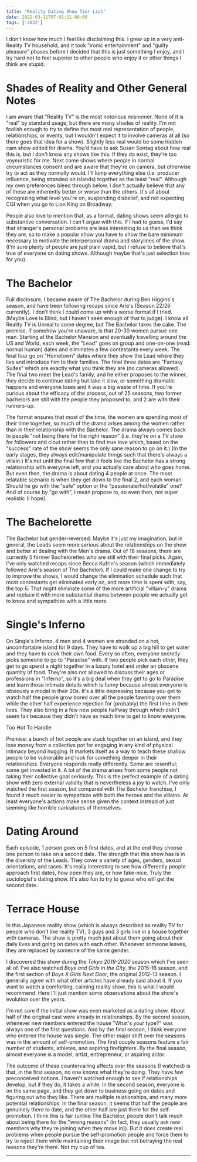 ```yaml
---
title: "Reality Dating Show Tier List"
date: 2022-03-11T07:02:21-08:00
tags: ['2022']
---
```


I don't know how much I feel like disclaiming this.
I grew up in a very anti-Reality TV household, and it took "ironic entertainment" and "guilty pleasure" phases before I decided that this is just something I enjoy, and I try hard not to feel superior to other people who enjoy it or other things I think are stupid.

# Shades of Reality and Other General Notes

I am aware that "Reality TV" is the most notorious misnomer.
None of it is "real" by standard usage, but there are many shades of reality.
I'm not foolish enough to try to define the most real representation of people, relationships, or events, but I wouldn't expect it to involve cameras at all (so there goes that idea for a show).
Slightly less real would be some hidden cam show edited for drama.
You'd have to ask Susan Sontag about how real this is, but I don't know any shows like this.
If they do exist, they're too voyeuristic for me.
Next come shows where people in normal circumstances consent and are aware that they're on camera, but otherwise try to act as they normally would.
I'll lump everything else (i.e. producer influence, being stranded on islands) together as the least "real".
Although my own preferences bleed through below, I don't actually believe that any of these are inherently better or worse than the others.
It's all about recognizing what level you're on, suspending disbelief, and not expecting CGI when you go to Lion King on Broadway.

People also love to mention that, as a format, dating shows seem allergic to substantive conversation.
I can't argue with this.
If I had to guess, I'd say that stranger's personal problems are less interesting to us than we think they are, so to make a popular show you have to show the bare minimum necessary to motivate the interpersonal drama and storylines of the show.
(I'm sure plenty of people are just plain vapid, but I refuse to believe that's true of everyone on dating shows. Although maybe that's just selection bias for you).

# The Bachelor

Full disclosure, I became aware of The Bachelor during Ben Higgins's season, and have been following recaps since Arie's (Season 22/26 currently).
I don't think I could come up with a worse format if I tried.
(Maybe Love Is Blind, but I haven't seen enough of that to judge).
I know all Reality TV is Unreal to some degree, but The Bachelor takes the cake.
The premise, if somehow you're unaware, is that 20-30 women pursue one man.
Starting at the Bachelor Mansion and eventually travelling around the US and World, each week, the "Lead" goes on group and one-on-one (read: normal human) dates and eliminates a few contestants every week.
The final four go on "Hometown" dates where they show the Lead where they live and introduce him to their families.
The final three dates are "Fantasy Suites" which are exactly what you think they are (no cameras allowed).
The final two meet the Lead's family, and he either proposes to the winner, they decide to continue dating but take it slow, or something dramatic happens and everyone loses and it was a big waste of time.
If you're curious about the efficacy of the process, out of 25 seasons, two former bachelors are still with the people they proposed to, and 2 are with their runners-up.

The format ensures that most of the time, the women are spending most of their time together, so much of the drama arises among the women rather than in their relationship with the Bachelor.
The drama always comes back to people "not being there for the right reason" (i.e. they're on a TV show for followers and clout rather than to find true love which, based on the "success" rate of the show seems the only sane reason to go on it.)
(In the early stages, they always edit/manipulate things such that there's always a villain.)
It's not until the final few that it feels like the Bachelor has a strong relationship with everyone left, and you actually care about who goes home.
But even then, the drama is about dating 4 people at once.
The most relatable scenario is when they get down to the final 2, and each woman.
Should he go with the "safe" option or the "passionate/hot/volatile" one?
And of course by "go with", I mean propose to, so even then, not super realistic (I hope).

# The Bachelorette

The Bachelor but gender-reversed.
Maybe it's just my imagination, but in general, the Leads seem more serious about the relationships on the show and better at dealing with the Men's drama.
Out of 18 seasons, there are currently 5 former Bachelorettes who are still with their final picks.
Again, I've only watched recaps since Becca Kufrin's season (which immediately followed Arie's season of The Bachelor).
If I could make one change to try to improve the shows, I would change the elimination schedule such that most contestants get eliminated early on, and more time is spent with, say, the top 6.
That might eliminate some of the more artificial "villain-y" drama and replace it with more substantial drama between people we actually get to know and sympathize with a little more.

# Single's Inferno

On Single's Inferno, 4 men and 4 women are stranded on a hot, uncomfortable island for 9 days.
They have to walk up a big hill to get water and they have to cook their own food.
Every so often, everyone secretly picks someone to go to "Paradise" with.
If two people pick each other, they get to go spend a night together in a luxury hotel and order an obscene quantity of food.
They're also not allowed to discuss their ages or professions in "Inferno", so it's a big deal when they get to go to Paradise and learn those intimate details which is funny because almost everyone is obviously a model in their 20s.
It's a little depressing because you get to watch half the people grow bored over all the people fawning over them while the other half experience rejection for (probably) the first time in their lives.
They also bring in a few new people halfway through which didn't seem fair because they didn't have as much time to get to know everyone.

Too Hot To Handle

Premise: a bunch of hot people are stuck together on an island, and they lose money from a collective pot for engaging in any kind of physical intimacy beyond hugging.
It markets itself as a way to teach these shallow people to be vulnerable and look for something deeper in their relationships.
Everyone responds really differently.
Some are resentful; some get invested in it.
A lot of the drama arises from some people not taking their collective goal seriously.
This is the perfect example of a dating show with zero external validity that is nevertheless a joy to watch.
I've only watched the first season, but compared with The Bachelor franchise, I found it much easier to sympathize with both the heroes and the villains.
At least everyone's actions make sense given the context instead of just seeming like horrible caricatures of themselves.

# Dating Around

Each episode, 1 person goes on 5 first dates, and at the end they choose one person to take on a second date.
The strength that this show has is in the diversity of the Leads.
They cover a variety of ages, genders, sexual orientations, and races.
It's really interesting to see how differently people approach first dates, how open they are, or how fake-nice.
Truly the sociologist's dating show.
It's also fun to try to guess who will get the second date.

# Terrace House

In this Japanese reality show (which is always described as reality TV for people who don't like reality TV), 3 guys and 3 girls live in a house together with cameras.
The show is pretty much just about them going about their daily lives and going on dates with each other.
Whenever someone leaves, they are replaced by someone of the same gender.

I discovered this show during the *Tokyo 2019-2020* season which I've seen all of.
I've also watched *Boys and Girls in the City*, the 2015-16 season, and the first section of *Boys X Girls Next Door*, the original 2012-13 season.
I generally agree with what other articles have already said about it.
If you want to watch a comforting, calming reality show, this is what I would recommend.
Here I'll just mention some observations about the show's evolution over the years.

I'm not sure if the initial show was even marketed as a dating show.
About half of the original cast were already in relationships.
By the second season, whenever new members entered the house "What's your type?" was always one of the first questions.
And by the final season, I think everyone who entered the house was single.
The other major shift over the seasons was in the amount of self-promotion.
The first couple seasons feature a fair number of students, athletes, and aspiring firefighters.
By the final season, almost everyone is a model, artist, entrepreneur, or aspiring actor.

The outcome of these countervailing affects over the seasons (I watched) is that, in the first season, no one knows what they're doing.
They have few preconceived notions.
I haven't watched enough to see if relationships develop, but if they do, it takes a while.
In the second season, everyone is on the same page, and they get down to business going on dates and figuring out who they like.
There are multiple relationships, and many more potential relationships.
In the final season, it seems that half the people are genuinely there to date, and the other half are just there for the self-promotion.
I think this is fair (unlike The Bachelor, people don't talk much about being there for the "wrong reasons" (in fact, they usually ask new members why they're joining when they move in)).
But it does create real problems when people pursue the self-promotion people and force them to try to reject them while maintaining their image but not betraying the real reasons they're there.
Not my cup of tea.

---
